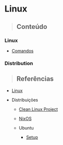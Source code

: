 # Linux

> ## **Conteúdo**

### Linux

* [Comandos](./comandos.md)

### Distribution

> ## **Referências**

* [Linux](./references.md)

* Distribuições

  * [Clean Linux Project](./distributions/clear-linux-project/references.md)

  * [NixOS](./distributions/NixOS/references.md)
  
  * Ubuntu

    * [Setup](./distributions/ubuntu/setup.md)
